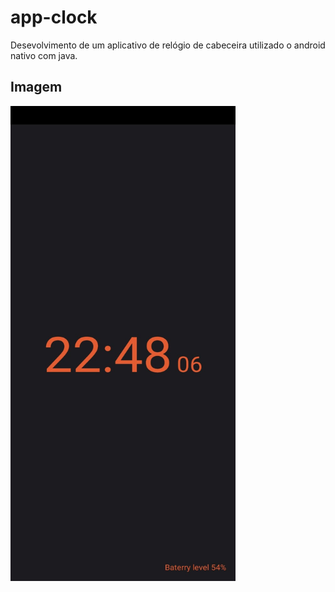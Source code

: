 # app-clock
Desevolvimento de um aplicativo de relógio de cabeceira utilizado o android nativo com java.

## Imagem
<img src="https://github.com/ClodoaldoRibeiro/app-clock/blob/master/app/assets/clock.jpeg" alt="Girl in a jacket" width="360" height="760">
